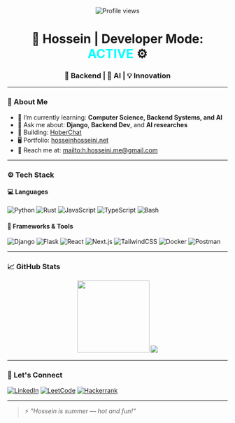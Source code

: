 <!-- HEADER SECTION -->
<p align="center">
  <img src="https://komarev.com/ghpvc/?username=hosseini-rtr&label=Profile%20views&color=0e75b6&style=flat" alt="Profile views" />
</p>

<h1 align="center">🧠 Hossein | Developer Mode: <span style="color:#00ffff">ACTIVE</span> ⚙️</h1>
<h3 align="center">🚀 Backend | 🧠 AI | 💡 Innovation</h3>

---

### 🧾 About Me

- 🌱 I’m currently learning: **Computer Science, Backend Systems, and AI**
- 🧠 Ask me about: **Django**, **Backend Dev**, and **AI researches**
- 📌 Building: [HoberChat](https://github.com/hosseini-rtr/hober-chat-fullstack)
- 🖥️ Portfolio: [hosseinhosseini.net](https://hosseini-rtr.ir/)
- 📩 Reach me at: [mailto:h.hosseini.me@gmail.com](`h.hosseini.me@gmail.com`)

---

### ⚙️ Tech Stack

#### 💻 Languages
![Python](https://img.shields.io/badge/-Python-05122A?style=flat&logo=python)
![Rust](https://img.shields.io/badge/-Rust-05122A?style=flat&logo=rust)
![JavaScript](https://img.shields.io/badge/-JavaScript-05122A?style=flat&logo=javascript)
![TypeScript](https://img.shields.io/badge/-TypeScript-05122A?style=flat&logo=typescript)
![Bash](https://img.shields.io/badge/-Bash-05122A?style=flat&logo=gnubash)

#### 🔧 Frameworks & Tools
![Django](https://img.shields.io/badge/-Django-05122A?style=flat&logo=django)
![Flask](https://img.shields.io/badge/-Flask-05122A?style=flat&logo=flask)
![React](https://img.shields.io/badge/-React-05122A?style=flat&logo=react)
![Next.js](https://img.shields.io/badge/-Next.js-05122A?style=flat&logo=next.js)
![TailwindCSS](https://img.shields.io/badge/-Tailwind-05122A?style=flat&logo=tailwindcss)
![Docker](https://img.shields.io/badge/-Docker-05122A?style=flat&logo=docker)
![Postman](https://img.shields.io/badge/-Postman-05122A?style=flat&logo=postman)

---

### 📈 GitHub Stats

<p align="center">
  <img src="https://github-readme-stats.vercel.app/api?username=hosseini-rtr&show_icons=true&theme=tokyonight" height="165">
  <img src="https://github-readme-stats.vercel.app/api/top-langs/?username=hosseini-rtr&layout=compact&theme=tokyonight">
</p>

---

### 🔗 Let's Connect

[![LinkedIn](https://img.shields.io/badge/-LinkedIn-05122A?style=flat&logo=linkedin)](https://www.linkedin.com/in/seyed-hossein-hosseini-rtr/)
[![LeetCode](https://img.shields.io/badge/-LeetCode-05122A?style=flat&logo=leetcode)](https://leetcode.com/hosseinirtr)
[![Hackerrank](https://img.shields.io/badge/-Hackerrank-05122A?style=flat&logo=hackerrank)](https://www.hackerrank.com/hosseinirtr)

---

> ⚡ *"Hossein is summer — hot and fun!"*

